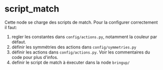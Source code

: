 script\_match
=============

Cette node se charge des scripts de match. Pour la configurer correctement il faut:
 1. regler les constantes dans `config/actions.py`, notamment la couleur par défaut.
 2. définir les symmétries des actions dans `config/symmetries.py`
 3. définir les actions dans `config/actions.py`. Voir les commentaires du code pour plus d'infos.
 4. definir le script de match à éxecuter dans la node `bringup/`